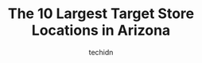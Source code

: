 ---
layout: ampstory
image: https://i0.wp.com/www.depkes.org/wp-content/uploads/2023/06/target-0-in-arizona-1685968044.jpeg?resize=640,853
author: techidn
featured: false
description: Discover the impressive array of Target options in Arizona, where you can find 10 of the largest Target establishments in the area. From renowned classics to hidden gems, Arizona offers a di
title: The 10 Largest Target Store Locations in Arizona
cover:
   title: The 10 Largest Target Store Locations in Arizona
   subtitle: Rickpate
   background: https://www.depkes.org/wp-content/uploads/2023/06/target-0-in-arizona-1685968044.jpeg

pages: 
 - layout: thirds
   top: <h1>#1 Target</h1>
   bottom: "<p>Fine Target store. Everything  looked clean and bright and shiny.I was there to buy laundry detergent with a coupon. My shopping companion was there to pick up some big s</p>"
   background: https://www.depkes.org/wp-content/uploads/2023/06/target-1-in-arizona-1685968044.jpeg
   backgroundblur: true
 - layout: thirds
   top: <h1>#2 Target</h1>
   bottom: "<p>5715 N 19th Ave, Phoenix, AZ 85015, United States</p>"
   background: https://www.depkes.org/wp-content/uploads/2023/06/target-2-in-arizona-1685968045.jpeg
   cta:
      link: https://www.depkes.org/blog/the-10-largest-target-store-locations-in-arizona/
      text: The 10 Largest Target Store Locations in Arizona
 - layout: thirds
   top: <h1>#3 Target</h1>
   bottom: "<p>1230 S Longmore, Mesa, AZ 85202, United States</p>"
   background: https://www.depkes.org/wp-content/uploads/2023/06/target-3-in-arizona-1685968045.jpeg
   cta:
      link: https://www.depkes.org/blog/the-10-largest-target-store-locations-in-arizona/
      text: The 10 Largest Target Store Locations in Arizona
 - layout: thirds
   top: <h1>#4 Target</h1>
   bottom: "<p>4734 E Ray Rd, Phoenix, AZ 85044, United States</p>"
   background: https://images.unsplash.com/photo-1614648718611-0635f29016cb?ixlib=rb-4.0.3&ixid=MnwxMjA3fDB8MHxwaG90by1wYWdlfHx8fGVufDB8fHx8&auto=format&fit=crop&w=640&h=853&q=80
   cta:
      link: https://www.depkes.org/blog/the-10-largest-target-store-locations-in-arizona/
      text: The 10 Largest Target Store Locations in Arizona
 - layout: thirds
   top: <h1>#5 Target</h1>
   bottom: "<p>16806 N 7th St, Phoenix, AZ 85022, United States</p>"
   background: https://images.unsplash.com/photo-1527066579998-dbbae57f45ce?ixlib=rb-4.0.3&ixid=MnwxMjA3fDB8MHxwaG90by1wYWdlfHx8fGVufDB8fHx8&auto=format&fit=crop&w=640&h=853&q=80
   cta:
      link: https://www.depkes.org/blog/the-10-largest-target-store-locations-in-arizona/
      text: The 10 Largest Target Store Locations in Arizona
 - layout: thirds
   top: <h1>#6 Target</h1>
   bottom: "<p>1818 E Baseline Rd, Tempe, AZ 85283, United States</p>"
   background: https://images.unsplash.com/photo-1567360425618-1594206637d2?ixlib=rb-4.0.3&ixid=MnwxMjA3fDB8MHxwaG90by1wYWdlfHx8fGVufDB8fHx8&auto=format&fit=crop&w=640&h=853&q=80
   cta:
      link: https://www.depkes.org/blog/the-10-largest-target-store-locations-in-arizona/
      text: The 10 Largest Target Store Locations in Arizona
 - layout: thirds
   top: <h1>#7 Target</h1>
   bottom: "<p>3699 E Broadway Blvd, Tucson, AZ 85716, United States</p>"
   background: https://images.unsplash.com/photo-1618556658017-fd9c732d1360?ixlib=rb-4.0.3&ixid=MnwxMjA3fDB8MHxwaG90by1wYWdlfHx8fGVufDB8fHx8&auto=format&fit=crop&w=640&h=853&q=80
   cta:
      link: https://www.depkes.org/blog/the-10-largest-target-store-locations-in-arizona/
      text: The 10 Largest Target Store Locations in Arizona
 - layout: thirds
   middle: Continue reading...
   background: https://images.unsplash.com/photo-1608501821300-4f99e58bba77?ixlib=rb-4.0.3&ixid=MnwxMjA3fDB8MHxwaG90by1wYWdlfHx8fGVufDB8fHx8&auto=format&fit=crop&w=640&h=853&q=80
   cta:
      link: https://www.depkes.org/blog/the-10-largest-target-store-locations-in-arizona/
      text: The 10 Largest Target Store Locations in Arizona
      
---